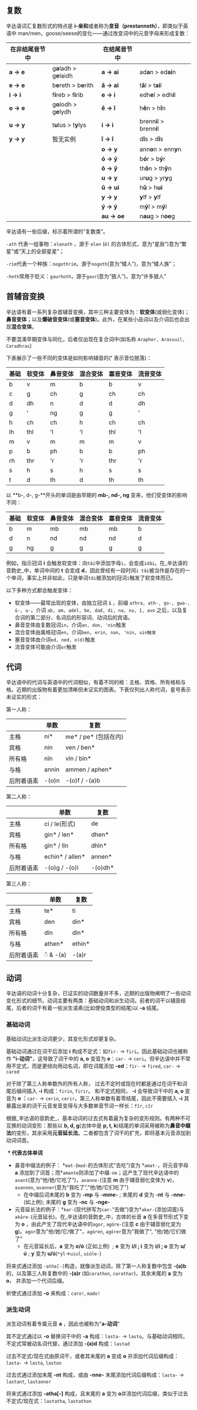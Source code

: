 ## 复数

辛达语词汇复数形式的特点是 **i-亲和**或者称为**变音（prestanneth）**，即类似于英语中 man/men，goose/seese的变化——通过改变词中的元音字母来形成复数：

| **在非结尾音节中** |                          | **在结尾音节中**   |                           |     |
| ----------- | ------------------------ | ------------ | ------------------------- | --- |
| **a -> e**  | g**a**ladh > g**e**laidh | **a -> ai**  | ad**a**n > ed**ai**n      |     |
| **e -> e**  | b**e**reth > b**e**rith  | **â -> ai**  | t**â**l > t**ai**l        |     |
| **i -> i**  | f**i**reb > f**i**rib    | **e -> i**   | edh**e**l > edh**i**l     |     |
| **o -> e**  | g**o**lodh > g**e**lydh  | **ê -> î**   | h**ê**n > h**î**n         |     |
| **u -> y**  | t**u**lus > t**y**lys    | **i -> i**   | brenn**i**l > brenn**i**l |     |
| **y -> y**  | 暂无实例                     | **î -> î**   | d**î**s > d**î**s         |     |
|             |                          | **o -> y**   | ann**o**n > enn**y**n     |     |
|             |                          | **ó -> ý**   | b**ó**r > b**ý**r         |     |
|             |                          | **ô -> ŷ**   | th**ô**n > th**ŷ**n       |     |
|             |                          | **u -> y**   | ur**u**g > yr**y**g       |     |
|             |                          | **û -> ui**  | h**û** > h**ui**          |     |
|             |                          | **y -> y**   | **y**lf > **y**lf         |     |
|             |                          | **ý -> ý**   | m**ý**l > m**ý**l         |     |
|             |                          | **au -> oe** | n**au**g > n**oe**g       |     |

辛达语有一些后缀，标示着所谓的“复数类”。

`-ath` 代表一组事物：`elenath` ，源于 `elen` (`êl` 的古体形式，意为“星辰”)意为“繁星”或“天上的全部星星”；

`-rim`代表一个种族：`nogothrim`，源于`nogoth`(意为“矮人”)，意为“矮人族”；

`-hoth`常用于贬义：`gaurhoth`，源于`gaur`(意为“狼人”)，意为“许多狼人”

## 首辅音变换

辛达语有着一系列复杂首辅音变换，其中三种主要变体为：**软变体**(或弱化变体)；**鼻音变体**；以及**爆破音变体**(或**塞音变体**)。此外，在某些小品词以及介词后也会出现**混合变体**。

不要混淆早期变体与同化，后者仅出现在复合词中(如名称 `Araphor, Arassuil, Caradhras`)

下表展示了一些不同的变体是如何影响辅音的(**'** 表示音位脱落)：

|基础|软变体|鼻音变体|混合变体|塞音变体|流音变体|
|---|---|---|---|---|---|
|b|v|m|b|b|v|
|c|g|ch|g|ch|ch|
|d|dh|n|d|d|dh|
|g|'|ng|g|g|'|
|h|ch|ch|h|ch|ch|
|lh|thl|'l|'l|thl|'l|
|m|v|m|m|m|v|
|p|b|ph|b|b|ph|
|rh|thr|'r|'r|thr|'r|
|s|h|s|h|s|s|
|t|d|th|d|th|th|

以 **b-, d-, g-**开头的单词是由早期的 **mb-, nd-, ng** 变来，他们受变体的影响不同：

|基础|软变体|鼻音变体|混合变体|塞音变体|流音变体|
|---|---|---|---|---|---|
|b|m|mb|mb|mb|b|
|d|n|nd|nd|nd|d|
|g|ng|g|g|g|g|

例如，指示冠词 **i** 会触发软变体：向`tâi`中添加字母`i`，会变成`idâi`。在_辛达语的音韵史_中，单词中间的 **t** 会变成 **d**，因此曾经有一段时间`i tâi`被当作是存在的一个单词，事实上并非如此，只是单词`tâi`被添加的冠词`i`触发了软变体而已。

以下多种方式都会触发变体：

- 软变体——最常出现的变体，由独立冠词 **`i`** ，前缀 `athra, ath-, go-, gwa-, ú-, u-`，介词 `ab, am, adel, be, dad, di, na, nu, î, avo` 之后，以及复合词的第二部分、名词后的形容词、动词后的宾语。
- 鼻音变体由复数冠词`in`，介词`an, don, 'nin`触发
- 混合变体由属格冠词`en`，介词`ben, erin, nan, 'nin, uin触发`
- 塞音变体由介词`ed, ned, o(d)`触发
- 流音变体可能由介词`or`触发

## 代词

辛达语中的代词与英语中的代词相似，有着不同的格：主格、宾格、所有格和与格。近期的出版物有着更加清晰但未证实的图表。下表仅列出人称代词，星号表示未证实的形式：

第一人称：

|       | 单数    | 复数               |
| ----- | ----- | ---------------- |
| 主格    | ni*   | me* / pe* (包括在内) |
| 宾格    | nin   | ven / ben*       |
| 所有格   | nîn   | vîn / bîn*       |
| 与格    | annin | ammen / aphen*   |
| 后附着语素 | -(o)n | -(o)f / -(a)b    |
第二人称：

|       | 单数              | 复数      |
| ----- | --------------- | ------- |
| 主格    | ci / le(形式)     | de      |
| 宾格    | gin* / len*     | dhen*   |
| 所有格   | gîn* / lîn      | dhîn*   |
| 与格    | echin* / allen* | annen*  |
| 后附着语素 | -(o)g / -(o)l   | -(o)dh* |
第三人称：

|       | 单数        | 复数     |
| ----- | --------- | ------ |
| 主格    | te*       | ti     |
| 宾格    | den       | din*   |
| 所有格   | dîn       | dîn*   |
| 与格    | athen*    | ethin* |
| 后附着语素 | ◌̂ & -(a) | -(a)r  |

## 动词

辛达语的动词十分复杂，已证实的动词数量并不多，近期的出版物阐明了一些动词变化形式的细节。动词主要有两类：基础动词和派生动词。前者的词干以辅音结尾，后者的词干有着一些派生语素(比如使役类型的结尾)以 **-a** 结尾。

### 基础动词

基础动词比派生动词更少，其变化形式却更复杂。

基础动词通过在词干后添加 **i** 构成不定式：如`fir-` -> `firi`。因此基础动词也被称作 **"i-动词"**，这导致了词干中的 **a, o** 变音为 **e**：`car-` -> `ceri`。但辛达语中并不常用不定式，而是更倾向用动名词，即在词尾添加 **-ed**：`fir-` -> `fired`, `car-` -> `cared`

对于除了第三人称单数外的所有人称， 过去不定时或现在时都是通过在词干和词尾后缀间插入 **-i** 构成：`firin`, `firir`。 和不定式相同， **-i** 会导致词干中的 **a, o** 变音为 **e ：**`car-` -> `cerin`, `cerir`。第三人称单数有着零结尾，因此不需要插入 **-i** 其暴露出来的词干元音发音变得与大多数单音节词一样长：`fîr`, `cîr`

根据_辛达语的音韵史_，基本动词的过去式有着最为复杂的变形规则。有两种不可互换的动词变形：那些以 **b, d, g**(古体中是 **p, t, k**)结尾的单词采用被称为**鼻音中缀法**的变形，其余采用**元音延长法**。二者都包含了词干的扩充，即将基本元音添加到动词词首。

 **† 代表古体单词**

- 鼻音中缀法的例子： †`mat-`(`mad-`的古体形式“去吃”)变为 †`amat-`，将元音字母 **a** 添加到了词首；而†`amante`则添加了中缀`-ne`；这产生了现代辛达语中的`avant`(意为"他/她/它吃了")，`avanne-`(注意 **m** 由于辅音弱化变体为 **v**)，`avannen`, `avanner`(意为"我吃了","他/她/它们吃了")
    - 在中缀后词末尾的 **b** 变为 **-mp** 与 **-mme-** ; 末尾的 **d** 变为 **-nt** 与 **-nne-** (如上例); 末尾的 **g** 变为 **-nc** 与 **-nge-**
- 元音延长法的例子：†`kar-`(现代拼写为`car-`“去做”)变为†`akar-`(添加词首)与`akāre-`(元音延长)。在_辛达语的音韵史_中，古体的长音 **a** 在多音节形式下变为 **o** ，由此产生了现代辛达语中的`agor`, `agóre-`(注意 **c** 由于辅音弱化变为 **g**)。`agor`意为"他/她/它/做了"，`agóren`, `agórer`意为"我做了", "他/她/它们做了"
    - 在元音延长后，**a** 变为 **o/ó** (正如上例)  ; **e** 变为 **i/í ; i** 变为 **i/í ; o** 变为 **u/ú** ; **y** 变为 **u/ú**(`*ýl`->`uiul`, `uiúle-`)

将来式通过添加 `-atha[-]`构造，就像派生动词，除了第一人称复数中包含 **-(a)b** 的，以及第三人称复数中的 **-(a)r** (如`carathon`, `carathar`)，其余末尾的 **a** 变为 **o**， 并添加一个代词后缀。

祈使式通过添加 **-o** 来构成：`caro!`, `mado!`

### 派生动词

派生动词有着专属元音 **a** ，因此也被称为"**a-动词**"

其不定式通过以 **-o** 替换词干中的 **-a** 构成：`lasta-` -> `lasto`。与基础动词相同，不定式常被动名词代替，通过添加 **-(a)d** 构成：`lastad`

过去不定式/现在式由原词干，或者其末尾的 **a** 变成 **o** 并添加代词后缀构成：`lasta-` -> `lasta`, `laston`

过去式通过添加末尾 **-nt** 构成，或由 **-nne-** 末尾添加代词后缀构成：`lasta-` -> `lastant`, `lastanner`

将来式通过添加 **-atha[-]** 构成，且末尾的 **a** 变为 **o**并添加代词后缀，类似于过去不定式/现在式：`lastatha`, `lastathon`
